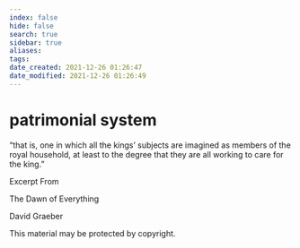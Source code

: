 ```yaml
---
index: false
hide: false
search: true
sidebar: true
aliases:
tags:
date_created: 2021-12-26 01:26:47
date_modified: 2021-12-26 01:26:49
---
```


# patrimonial system

“that is, one in which all the kings’ subjects are imagined as members of the royal household, at least to the degree that they are all working to care for the king.”

Excerpt From

The Dawn of Everything

David Graeber

This material may be protected by copyright.
